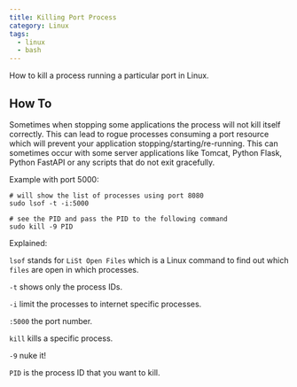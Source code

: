 ```yaml
---
title: Killing Port Process
category: Linux
tags:
  - linux
  - bash
---
```


How to kill a process running a particular port in Linux.

## How To

Sometimes when stopping some applications the process will not kill itself
correctly. This can lead to rogue processes consuming a port resource which will
prevent your application stopping/starting/re-running. This can sometimes occur
with some server applications like Tomcat, Python Flask, Python FastAPI or any
scripts that do not exit gracefully.

Example with port 5000:

```shell
# will show the list of processes using port 8080
sudo lsof -t -i:5000

# see the PID and pass the PID to the following command
sudo kill -9 PID
```

Explained:

`lsof` stands for `LiSt Open Files` which is a Linux command to find out which
`files` are open in which processes.

`-t` shows only the process IDs.

`-i` limit the processes to internet specific processes.

`:5000` the port number.

`kill` kills a specific process.

`-9` nuke it!

`PID` is the process ID that you want to kill.
